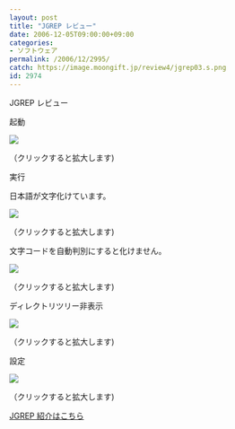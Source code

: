 ```yaml
---
layout: post
title: "JGREP レビュー"
date: 2006-12-05T09:00:00+09:00
categories:
- ソフトウェア
permalink: /2006/12/2995/
catch: https://image.moongift.jp/review4/jgrep03.s.png
id: 2974
---
```

JGREP レビュー  
<!--more-->

起動

  

[![](https://image.moongift.jp/review4/jgrep01.s.png)](https://image.moongift.jp/review4/jgrep01.png)  
  
（クリックすると拡大します)

  

実行

  

日本語が文字化けています。

  

[![](https://image.moongift.jp/review4/jgrep02.s.png)](https://image.moongift.jp/review4/jgrep02.png)  
  
（クリックすると拡大します)

  

文字コードを自動判別にすると化けません。

  

[![](https://image.moongift.jp/review4/jgrep03.s.png)](https://image.moongift.jp/review4/jgrep03.png)  
  
（クリックすると拡大します)

  

ディレクトリツリー非表示

  

[![](https://image.moongift.jp/review4/jgrep04.s.png)](https://image.moongift.jp/review4/jgrep04.png)  
  
（クリックすると拡大します)

  

設定

  

[![](https://image.moongift.jp/review4/jgrep05.s.png)](https://image.moongift.jp/review4/jgrep05.png)  
  
（クリックすると拡大します)

  

[JGREP 紹介はこちら](http://fw.moongift.jp/intro/i-2994.html)

